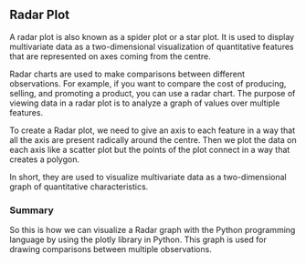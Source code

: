 ## Radar Plot

A radar plot is also known as a spider plot or a star plot. It is used to display multivariate data as a two-dimensional visualization of quantitative features that are represented on axes coming from the centre.

Radar charts are used to make comparisons between different observations. For example, if you want to compare the cost of producing, selling, and promoting a product, you can use a radar chart. The purpose of viewing data in a radar plot is to analyze a graph of values over multiple features.

To create a Radar plot, we need to give an axis to each feature in a way that all the axis are present radically around the centre. Then we plot the data on each axis like a scatter plot but the points of the plot connect in a way that creates a polygon.

In short, they are used to visualize multivariate data as a two-dimensional graph of quantitative characteristics.

### Summary

So this is how we can visualize a Radar graph with the Python programming language by using the plotly library in Python. This graph is used for drawing comparisons between multiple observations.